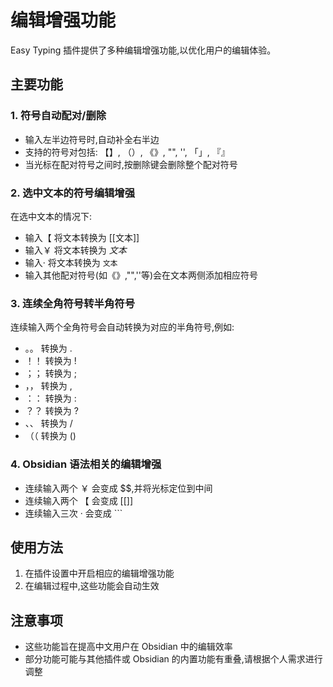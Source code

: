 # 编辑增强功能

Easy Typing 插件提供了多种编辑增强功能,以优化用户的编辑体验。

## 主要功能

### 1. 符号自动配对/删除

- 输入左半边符号时,自动补全右半边
- 支持的符号对包括: 【】, （）, 《》, "", '', 「」, 『』
- 当光标在配对符号之间时,按删除键会删除整个配对符号

### 2. 选中文本的符号编辑增强

在选中文本的情况下:
- 输入【 将文本转换为 [[文本]]
- 输入￥ 将文本转换为 $文本$
- 输入· 将文本转换为 `文本`
- 输入其他配对符号(如《》,"",''等)会在文本两侧添加相应符号

### 3. 连续全角符号转半角符号

连续输入两个全角符号会自动转换为对应的半角符号,例如:
- 。。 转换为 .
- ！！ 转换为 !
- ；； 转换为 ;
- ，， 转换为 ,
- ：： 转换为 :
- ？？ 转换为 ?
- 、、 转换为 /
- （（ 转换为 ()

### 4. Obsidian 语法相关的编辑增强

- 连续输入两个 ￥ 会变成 $$,并将光标定位到中间
- 连续输入两个 【 会变成 [[]]
- 连续输入三次 · 会变成 ```


## 使用方法

1. 在插件设置中开启相应的编辑增强功能
2. 在编辑过程中,这些功能会自动生效

## 注意事项

- 这些功能旨在提高中文用户在 Obsidian 中的编辑效率
- 部分功能可能与其他插件或 Obsidian 的内置功能有重叠,请根据个人需求进行调整
